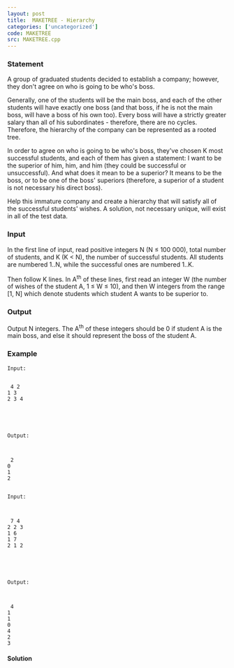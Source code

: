 ```yaml
---
layout: post
title:  MAKETREE - Hierarchy
categories: ['uncategorized']
code: MAKETREE
src: MAKETREE.cpp
---
```


### **Statement**

A group of graduated students decided to establish a company; however, they
don't agree on who is going to be who's boss.

Generally, one of the students will be the main boss, and each of the
other students will have exactly one boss (and that boss, if he is not the
main boss, will have a boss of his own too). Every boss will have a strictly
greater salary than all of his subordinates - therefore, there are no cycles.
Therefore, the hierarchy of the company can be represented as a rooted
tree.

In order to agree on who is going to be who's boss, they've chosen K most
successful students, and each of them has given a statement: I want to be the
superior of him, him, and him (they could be successful or unsuccessful). And
what does it mean to be a superior? It means to be the boss, or to be one of
the boss' superiors (therefore, a superior of a student is not necessary his
direct boss).

Help this immature company and create a hierarchy that will satisfy all of the
successful students' wishes. A solution, not necessary unique, will exist in
all of the test data.

### Input

In the first line of input, read positive integers N (N ≤ 100 000), total
number of students, and K (K < N), the number of successful students. All
students are numbered 1..N, while the successful ones are numbered 1..K.

Then follow K lines. In A<sup>th</sup> of these lines, first read an
integer W (the number of wishes of the student A, 1 ≤ W ≤ 10), and then W
integers from the range [1, N] which denote students which student A wants to
be superior to.

### Output

Output N integers. The A<sup>th</sup> of these integers should be 0 if
student A is the main boss, and else it should represent the boss of the
student A.

### Example

    
    
    Input:
    
    
     4 2  
    1 3  
    2 3 4
    
    
    
    Output:
    
    
     2  
    0  
    1  
    2
    
    
    Input:
    
    
     7 4  
    2 2 3  
    1 6  
    1 7  
    2 1 2
    
    
    
    Output:
    
    
     4  
    1  
    1  
    0  
    4  
    2  
    3



#### **Solution**



